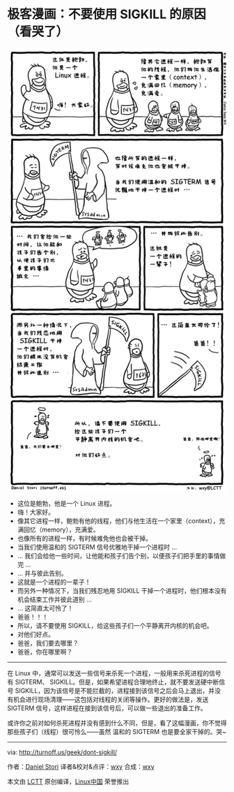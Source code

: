 极客漫画：不要使用 SIGKILL 的原因（看哭了）
===============

![The Real Reason to Not Use SIGKILL](./dont-sigkill.png)

- 这位是鲍勃，他是一个 Linux 进程。
- 嗨！大家好。
- 像其它进程一样，鲍勃有他的线程，他们与他生活在一个家里（context），充满回忆（memory），充满爱。
- 也像所有的进程一样，有时候难免他也会被干掉。
- 当我们使用温和的 SIGTERM 信号优雅地干掉一个进程时 …
- … 我们会给他一些时间，让他能和孩子们告个别，以便孩子们把手里的事情做完 …
- … 并与彼此告别。
- 这就是一个进程的一辈子！
- 而另外一种情况下，当我们残忍地用 SIGKILL 干掉一个进程时，他们根本没有机会结束工作并彼此道别 …
- … 这简直太可怜了！
- 爸爸！！！
- 所以，请不要使用 SIGKILL，给这些孩子们一个平静离开内核的机会吧。
- 对他们好点。
- 爸爸，我们要去哪里？
- 爸爸，你在哪里啊？

----

在 Linux 中，通常可以发送一些信号来杀死一个进程，一般用来杀死进程的信号有 SIGTERM、 SIGKILL。但是，如果希望进程合理地终止，就不要发送硬中断信号 SIGKILL，因为该信号是不能拦截的，进程接到该信号之后会马上退出，并没有机会进行现场清理——这包括对线程的关闭等操作。更好的做法是，发送 SIGTERM 信号，这样进程在接到该信号后，可以做一些退出的准备工作。

或许你之前对如何杀死进程并没有感到什么不同，但是，看了这幅漫画，你不觉得那些孩子们（线程）很可怜么——虽然 温和的 SIGTERM 也是要全家干掉的。哭~

----
via: http://turnoff.us/geek/dont-sigkill/

作者：[Daniel Stori][a]
译者&校对&点评：[wxy](https://github.com/wxy)
合成：[wxy](https://github.com/wxy)


本文由 [LCTT](https://github.com/LCTT/TranslateProject) 原创编译，[Linux中国](https://linux.cn/) 荣誉推出

[a]:http://turnoff.us/about/
